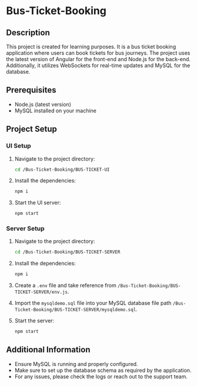 # Bus-Ticket-Booking

## Description

This project is created for learning purposes. It is a bus ticket booking application where users can book tickets for bus journeys. The project uses the latest version of Angular for the front-end and Node.js for the back-end. Additionally, it utilizes WebSockets for real-time updates and MySQL for the database.

## Prerequisites

- Node.js (latest version)
- MySQL installed on your machine

## Project Setup

### UI Setup

1. Navigate to the project directory:
    ```bash
    cd /Bus-Ticket-Booking/BUS-TICKET-UI
    ```

2. Install the dependencies:
    ```bash
    npm i
    ```

3. Start the UI server:
    ```bash
    npm start
    ```

### Server Setup

1. Navigate to the project directory:
    ```bash
    cd /Bus-Ticket-Booking/BUS-TICKET-SERVER
    ```

2. Install the dependencies:
    ```bash
    npm i
    ```

3. Create a `.env` file and take reference from `/Bus-Ticket-Booking/BUS-TICKET-SERVER/env.js`.

4. Import the `mysqldemo.sql` file into your MySQL database file path `/Bus-Ticket-Booking/BUS-TICKET-SERVER/mysqldemo.sql`.

5. Start the server:
    ```bash
    npm start
    ```

## Additional Information

- Ensure MySQL is running and properly configured.
- Make sure to set up the database schema as required by the application.
- For any issues, please check the logs or reach out to the support team.
